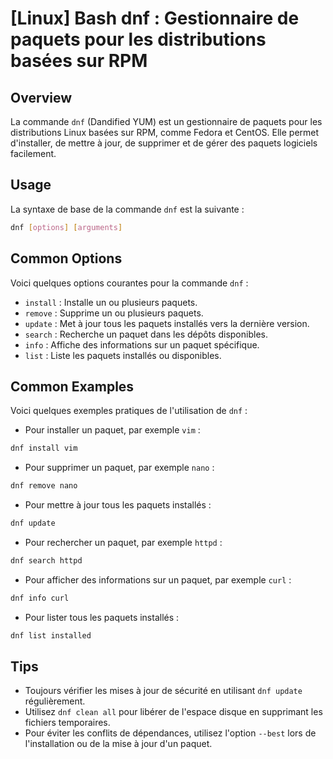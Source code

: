 # [Linux] Bash dnf : Gestionnaire de paquets pour les distributions basées sur RPM

## Overview
La commande `dnf` (Dandified YUM) est un gestionnaire de paquets pour les distributions Linux basées sur RPM, comme Fedora et CentOS. Elle permet d'installer, de mettre à jour, de supprimer et de gérer des paquets logiciels facilement.

## Usage
La syntaxe de base de la commande `dnf` est la suivante :

```bash
dnf [options] [arguments]
```

## Common Options
Voici quelques options courantes pour la commande `dnf` :

- `install` : Installe un ou plusieurs paquets.
- `remove` : Supprime un ou plusieurs paquets.
- `update` : Met à jour tous les paquets installés vers la dernière version.
- `search` : Recherche un paquet dans les dépôts disponibles.
- `info` : Affiche des informations sur un paquet spécifique.
- `list` : Liste les paquets installés ou disponibles.

## Common Examples
Voici quelques exemples pratiques de l'utilisation de `dnf` :

- Pour installer un paquet, par exemple `vim` :

```bash
dnf install vim
```

- Pour supprimer un paquet, par exemple `nano` :

```bash
dnf remove nano
```

- Pour mettre à jour tous les paquets installés :

```bash
dnf update
```

- Pour rechercher un paquet, par exemple `httpd` :

```bash
dnf search httpd
```

- Pour afficher des informations sur un paquet, par exemple `curl` :

```bash
dnf info curl
```

- Pour lister tous les paquets installés :

```bash
dnf list installed
```

## Tips
- Toujours vérifier les mises à jour de sécurité en utilisant `dnf update` régulièrement.
- Utilisez `dnf clean all` pour libérer de l'espace disque en supprimant les fichiers temporaires.
- Pour éviter les conflits de dépendances, utilisez l'option `--best` lors de l'installation ou de la mise à jour d'un paquet.